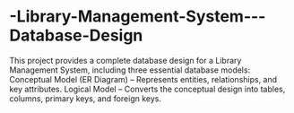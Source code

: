 # -Library-Management-System---Database-Design
This project provides a complete database design for a Library Management System, including three essential database models:  Conceptual Model (ER Diagram) – Represents entities, relationships, and key attributes. Logical Model – Converts the conceptual design into tables, columns, primary keys, and foreign keys.
